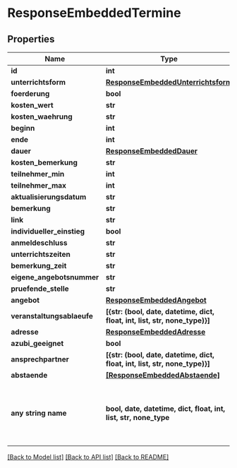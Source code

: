 # ResponseEmbeddedTermine


## Properties
Name | Type | Description | Notes
------------ | ------------- | ------------- | -------------
**id** | **int** |  | [optional] 
**unterrichtsform** | [**ResponseEmbeddedUnterrichtsform**](ResponseEmbeddedUnterrichtsform.md) |  | [optional] 
**foerderung** | **bool** |  | [optional] 
**kosten_wert** | **str** |  | [optional] 
**kosten_waehrung** | **str** |  | [optional] 
**beginn** | **int** |  | [optional] 
**ende** | **int** |  | [optional] 
**dauer** | [**ResponseEmbeddedDauer**](ResponseEmbeddedDauer.md) |  | [optional] 
**kosten_bemerkung** | **str** |  | [optional] 
**teilnehmer_min** | **int** |  | [optional] 
**teilnehmer_max** | **int** |  | [optional] 
**aktualisierungsdatum** | **str** |  | [optional] 
**bemerkung** | **str** |  | [optional] 
**link** | **str** |  | [optional] 
**individueller_einstieg** | **bool** |  | [optional] 
**anmeldeschluss** | **str** |  | [optional] 
**unterrichtszeiten** | **str** |  | [optional] 
**bemerkung_zeit** | **str** |  | [optional] 
**eigene_angebotsnummer** | **str** |  | [optional] 
**pruefende_stelle** | **str** |  | [optional] 
**angebot** | [**ResponseEmbeddedAngebot**](ResponseEmbeddedAngebot.md) |  | [optional] 
**veranstaltungsablaeufe** | **[{str: (bool, date, datetime, dict, float, int, list, str, none_type)}]** |  | [optional] 
**adresse** | [**ResponseEmbeddedAdresse**](ResponseEmbeddedAdresse.md) |  | [optional] 
**azubi_geeignet** | **bool** |  | [optional] 
**ansprechpartner** | **[{str: (bool, date, datetime, dict, float, int, list, str, none_type)}]** |  | [optional] 
**abstaende** | [**[ResponseEmbeddedAbstaende]**](ResponseEmbeddedAbstaende.md) |  | [optional] 
**any string name** | **bool, date, datetime, dict, float, int, list, str, none_type** | any string name can be used but the value must be the correct type | [optional]

[[Back to Model list]](../README.md#documentation-for-models) [[Back to API list]](../README.md#documentation-for-api-endpoints) [[Back to README]](../README.md)


